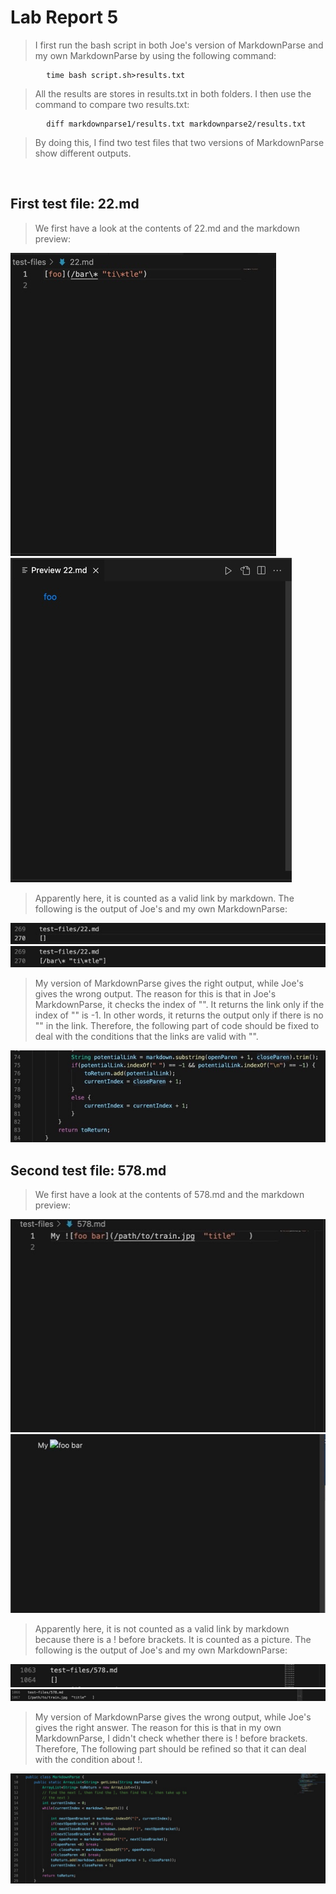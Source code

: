 # Lab Report 5

>I first run the bash script in both Joe's version of MarkdownParse and my own MarkdownParse by using the following command:

            time bash script.sh>results.txt

>All the results are stores in results.txt in both folders. I then use the command to compare two results.txt:
            
            diff markdownparse1/results.txt markdownparse2/results.txt

>By doing this, I find two test files that two versions of MarkdownParse show different outputs.

<br>

## First test file: 22.md
>We first have a look at the contents of 22.md and the markdown preview:

<img src = "719B418E-6A1B-4C9D-8E81-952CCE5AA5C2.jpeg">
<img src = "064451E2-B955-44D6-ABB3-0D3BB8A14DB6.jpeg">


>Apparently here, it is counted as a valid link by markdown. The following is the output of Joe's and my own MarkdownParse:


<img src = "D20B3FC7-5C62-4BA0-92C3-BB1434CFA790_4_5005_c.jpeg">
<img src = "4E9BB09D-DBF8-46E7-A94E-C0D0DA61E526_4_5005_c.jpeg">


>My version of MarkdownParse gives the right output, while Joe's gives the wrong output. The reason for this is that in Joe's MarkdownParse, it checks the index of "". It returns the link only if the index of "" is -1. In other words, it returns the output only if there is no "" in the link. Therefore, the following part of code should be fixed to deal with the conditions that the links are valid with "". 

<img src = "C70341D9-A877-4398-B332-7758B500EF76_4_5005_c.jpeg">

<br>

## Second test file: 578.md
>We first have a look at the contents of 578.md and the markdown preview:

<img src = "0BC48934-E8E0-4C93-A0E6-139ADCC13F65_4_5005_c.jpeg">
<img src = "4A28FEA7-252A-48AE-90F3-89D581B76F63_4_5005_c.jpeg">

>Apparently here, it is not counted as a valid link by markdown because there is a ! before brackets. It is counted as a picture. The following is the output of Joe's and my own MarkdownParse:

<img src = "66BF4F82-24E4-4B71-B5F1-1522D41B0D46_4_5005_c.jpeg">
<img src = "C03E799D-31A6-4AE3-BD02-5B57530974F7_4_5005_c.jpeg">

>My version of MarkdownParse gives the wrong output, while Joe's gives the right answer. The reason for this is that in my own MarkdownParse, I didn't check whether there is ! before brackets. Therefore, The following part should be refined so that it can deal with the condition about !.

<img src = "ACDC544D-A8B6-48E1-B0DC-B835854366AB.jpeg">